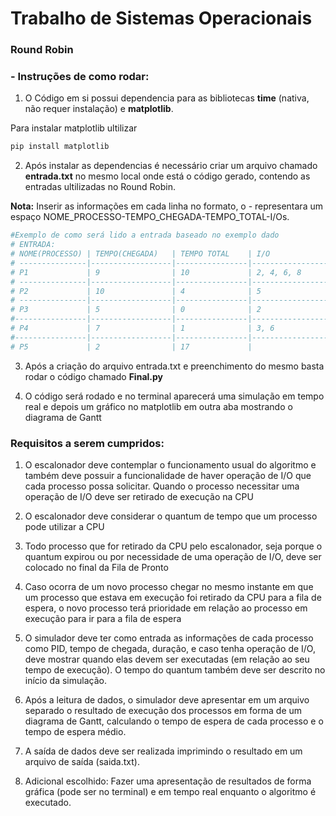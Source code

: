 # Trabalho de Sistemas Operacionais

### Round Robin


###  - Instruções de como rodar:

1) O Código em si possui dependencia para as bibliotecas **time** (nativa, não requer instalação) e **matplotlib**.

Para instalar matplotlib ultilizar


```bash
pip install matplotlib
```

2) Após instalar as dependencias é necessário criar um arquivo chamado **entrada.txt** no mesmo local onde está o código gerado, contendo as entradas ultilizadas no Round Robin.

**Nota:** Inserir as informações em cada linha no formato, o - representara um espaço NOME_PROCESSO-TEMPO_CHEGADA-TEMPO_TOTAL-I/Os.

```python
#Exemplo de como será lido a entrada baseado no exemplo dado
# ENTRADA:
# NOME(PROCESSO) | TEMPO(CHEGADA)   | TEMPO TOTAL    | I/O 
# ---------------|------------------|----------------|----------------------
# P1             | 9                | 10             | 2, 4, 6, 8
# ---------------|------------------|----------------|----------------------
# P2             | 10               | 4              | 5
# ---------------|------------------|----------------|----------------------
# P3             | 5                | 0              | 2
#----------------|------------------|----------------|----------------------
# P4             | 7                | 1              | 3, 6
#----------------|------------------|----------------|----------------------
# P5             | 2                | 17             |
```


3) Após a criação do arquivo entrada.txt e preenchimento do mesmo basta rodar o código chamado **Final.py**


4) O código será rodado e no terminal aparecerá uma simulação em tempo real e depois um gráfico no matplotlib em outra aba mostrando o diagrama de Gantt





### Requisitos a serem cumpridos:

1) O escalonador deve contemplar o funcionamento usual do algoritmo e também deve possuir
a funcionalidade de haver operação de I/O que cada processo possa solicitar.  Quando o processo necessitar uma operação de I/O deve ser retirado de execução na CPU

2) O escalonador deve considerar o quantum de tempo que um processo pode utilizar a CPU

3) Todo processo que for retirado da CPU pelo escalonador, seja porque o quantum expirou
ou por necessidade de uma operação de I/O, deve ser colocado no final da Fila de Pronto

4) Caso ocorra de um novo processo chegar no mesmo instante em que um processo que
estava em execução foi retirado da CPU para a fila de espera, o novo processo terá prioridade em
relação ao processo em execução para ir para a fila de espera

5) O simulador deve ter como entrada as informações de cada processo como PID, tempo de
chegada, duração, e caso tenha operação de I/O, deve mostrar quando elas devem ser executadas
(em relação ao seu tempo de execução). O tempo do quantum também deve ser descrito no início
da simulação.

6)  Após a leitura de dados, o simulador deve apresentar em um arquivo separado o resultado de
execução dos processos em forma de um diagrama de Gantt, calculando o tempo de espera de
cada processo e o tempo de espera médio.


7) A saída de dados deve ser realizada imprimindo o resultado em um arquivo de saída (saida.txt).

8) Adicional escolhido: Fazer uma apresentação de resultados de forma gráfica (pode ser no terminal) e em tempo real enquanto o algoritmo é executado.

###
